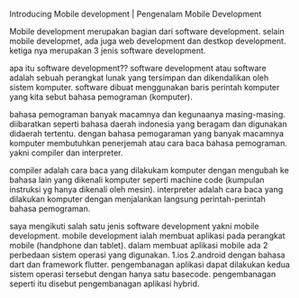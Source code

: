 Introducing Mobile development | Pengenalam Mobile Development

Mobile development merupakan bagian dari software development.
selain mobile developmet, ada juga web development dan destkop development.
ketiga nya merupakan 3 jenis software development.

apa itu software development??
software development atau software adalah sebuah perangkat lunak yang tersimpan dan dikendalikan
oleh sistem komputer. software dibuat menggunakan baris perintah komputer yang kita sebut bahasa
pemograman (komputer). 

bahasa pemograman banyak macamnya dan kegunaanya masing-masing. diibaratkan seperti bahasa daerah
indonesia yang beragam dan digunakan didaerah tertentu. dengan bahasa pemogaraman yang banyak macamnya 
komputer membutuhkan penerjemah atau cara baca bahasa pemograman. yakni compiler dan interpreter.

compiler adalah cara baca yang dilakukam komputer dengan mengubah ke bahasa lain yang dikenali komputer 
seperti machine code (kumpulan instruksi yg hanya dikenali oleh mesin).
interpreter adalah cara baca yang dilakukan komputer dengan menjalankan langsung perintah-perintah bahasa 
pemograman.

saya mengikuti salah satu jenis software development yakni mobile development. mobile development ialah membuat
aplikasi pada perangkat mobile (handphone dan tablet). dalam membuat aplikasi mobile ada 2 perbedaan sistem operasi
yang digunakan. 
1.ios
2.android
dengan bahasa dart dan framework flutter. pengembanagan aplikasi dapat dilakukan kedua sistem operasi tersebut dengan
hanya satu basecode. pengembanagan seperti itu disebut pengembanagan aplikasi hybrid.




